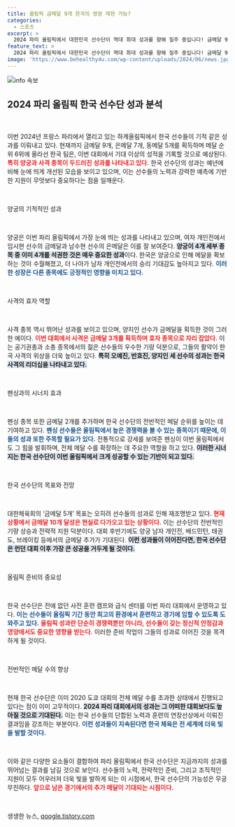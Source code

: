 ```yaml
---
title: 올림픽 금메달 9개 한국의 영광 재현 가능?
categories:
  - 스포츠
excerpt: >
  2024 파리 올림픽에서 대한민국 선수단이 역대 최대 성과를 향해 질주 중입니다! 금메달 9개, 은메달 7개, 동메달 5개로 메달 순위 6위에 오른 한국은 양궁과 사격의 압도적인 성과로 12년 만의 두 자릿수 금메달을 노리고 있습니다.
feature_text: >
  2024 파리 올림픽에서 대한민국 선수단이 역대 최대 성과를 향해 질주 중입니다! 금메달 9개, 은메달 7개, 동메달 5개로 메달 순위 6위에 오른 한국은 양궁과 사격의 압도적인 성과로 12년 만의 두 자릿수 금메달을 노리고 있습니다.
image: 'https://www.behealthy4u.com/wp-content/uploads/2024/06/news.jpg'
---
```


<p><img src="https://www.behealthy4u.com/wp-content/uploads/2024/06/news.jpg" alt="info 속보" /></p>

<h2 data-ke-size="size26">2024 파리 올림픽 한국 선수단 성과 분석</h2>

<p data-ke-size="size16">&nbsp;</p>

<p>이번 2024년 프랑스 파리에서 열리고 있는 하계올림픽에서 한국 선수들이 기적 같은 성과를 이뤄내고 있다. 현재까지 금메달 9개, 은메달 7개, 동메달 5개를 획득하며 메달 순위 6위에 올라선 한국 팀은, 이번 대회에서 기대 이상의 성적을 기록할 것으로 예상된다. <b><span style="color: #ee2323;">특히 양궁과 사격 종목이 두드러진 성과를 나타내고 있다.</span></b> 한국 선수단의 성과는 예년에 비해 눈에 띄게 개선된 모습을 보이고 있으며, 이는 선수들의 노력과 강력한 예측에 기반한 지원이 무엇보다 중요하다는 점을 일깨운다.</p>

<p data-ke-size="size16">&nbsp;</p>

<p>양궁의 기적적인 성과</p>

<p data-ke-size="size16">&nbsp;</p>

<p>양궁은 이번 파리 올림픽에서 가장 눈에 띄는 성과를 나타내고 있으며, 여자 개인전에서 임시현 선수의 금메달과 남수현 선수의 은메달은 이를 잘 보여준다. <b><span style="background-color: #21538527;">양궁이 4개 세부 종목 중 이미 4개를 석권한 것은 매우 중요한 성과</span></b>이다. 한국은 양궁으로 인해 메달을 확보하는 것이 수월해졌고, 더 나아가 남자 개인전에서의 승리 기대감도 높아지고 있다. <b><span style="color: #1a5490;">이러한 성장은 다른 종목에도 긍정적인 영향을 미치고 있다.</span></b></p>

<p data-ke-size="size16">&nbsp;</p>

<p>사격의 효자 역할</p>

<p data-ke-size="size16">&nbsp;</p>

<p>사격 종목 역시 뛰어난 성과를 보이고 있으며, 양지인 선수가 금메달을 획득한 것이 그러한 예이다. <b><span style="color: #ee2323;">이번 대회에서 사격은 금메달 3개를 획득하며 효자 종목으로 자리 잡았다.</span></b> 이는 공기권총과 소총 종목에서의 젊은 선수들의 우수한 기량 덕분으로, 그들의 활약이 한국 사격의 위상을 더욱 높이고 있다. <b><span style="background-color: #21538527;">특히 오예진, 반효진, 양지인 세 선수의 성과는 한국 사격의 리더십을 나타내고 있다.</span></b></p>

<p data-ke-size="size16">&nbsp;</p>

<p>펜싱과의 시너지 효과</p>

<p data-ke-size="size16">&nbsp;</p>

<p>펜싱 종목 또한 금메달 2개를 추가하며 한국 선수단의 전반적인 메달 순위를 높이는 데 기여하고 있다. <b><span style="color: #1a5490;">펜싱 선수들은 올림픽에서 높은 경쟁력을 볼 수 있는 종목이기 때문에, 이들의 성과 또한 주목할 필요가 있다.</span></b> 전통적으로 강세를 보여준 펜싱이 이번 올림픽에서도 그 힘을 발휘하며, 전체 메달 수를 확장하는 데 주요한 역할을 하고 있다. <b><span style="background-color: #21538527;">이러한 시너지는 한국 선수단이 이번 올림픽에서 크게 성공할 수 있는 기반이 되고 있다.</span></b></p>

<p data-ke-size="size16">&nbsp;</p>

<p>한국 선수단의 목표와 전망</p>

<p data-ke-size="size16">&nbsp;</p>

<p>대한체육회의 ‘금메달 5개’ 목표는 오히려 선수들의 성과로 인해 재조명받고 있다. <b><span style="color: #ee2323;">현재 상황에서 금메달 10개 달성은 현실로 다가오고 있는 상황이다.</span></b> 이는 선수단의 전반적인 기량 상승과 전략적 지원 덕분이다. 대회 후반기에도 양궁 남자 개인전, 배드민턴, 태권도, 브레이킹 등에서의 금메달 추가가 기대된다. <b><span style="background-color: #21538527;">이런 성과들이 이어진다면, 한국 선수단은 런던 대회 이후 가장 큰 성공을 거두게 될 것이다.</span></b></p>

<p data-ke-size="size16">&nbsp;</p>

<p>올림픽 준비의 중요성</p>

<p data-ke-size="size16">&nbsp;</p>

<p>한국 선수단은 전에 없던 사전 훈련 캠프와 급식 센터를 이번 파리 대회에서 운영하고 있다. <b><span style="color: #1a5490;">이는 선수들이 올림픽 기간 동안 최고의 환경에서 훈련하고 경기에 임할 수 있도록 도와주고 있다.</span></b> <b><span style="color: #ee2323;">올림픽 성과란 단순히 경쟁력뿐만 아니라, 선수들이 갖는 정신적 안정감과 영양에서도 중요한 영향을 받는다.</span></b> 이러한 준비 작업이 그들의 성과로 이어진 것을 목격하게 될 것이다.</p>

<p data-ke-size="size16">&nbsp;</p>

<p>전반적인 메달 수의 향상</p>

<p data-ke-size="size16">&nbsp;</p>

<p>현재 한국 선수단은 이미 2020 도쿄 대회의 전체 메달 수를 초과한 상태에서 진행되고 있다는 점이 이미 고무적이다. <b><span style="background-color: #21538527;">2024 파리 대회에서의 성과는 그 어떠한 대회보다도 높아질 것으로 기대된다.</span></b> 이는 한국 선수들의 단합된 노력과 훈련의 연장선상에서 이뤄진 결과임을 강조하는 부분이다. <b><span style="color: #1a5490;">이런 성과들이 지속된다면 한국 체육은 전 세계에 더욱 빛을 발할 것이다.</span></b></p>

<p data-ke-size="size16">&nbsp;</p>

<p>이와 같은 다양한 요소들이 결합하여 파리 올림픽에서 한국 선수단은 지금까지의 성과를 뛰어넘는 결과를 남길 것으로 보인다. 선수들의 노력, 전략적인 준비, 그리고 조직적인 지원이 모두 어우러져 더욱 빛을 발하게 되는 이 시점에서, 한국 선수단의 가능성은 무궁무진하다. <b><span style="color: #ee2323;">앞으로 남은 경기에서의 추가 메달이 기대되는 시점이다.</span></b></p>

<p data-ke-size="size16">&nbsp;</p>
생생한 뉴스, <a href="https://qoogle.tistory.com" rel="dofollow">qoogle.tistory.com</a>


